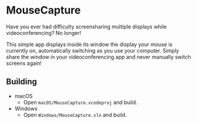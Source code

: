 # MouseCapture

Have you ever had difficulty screensharing multiple displays while videoconferencing? No longer! 

This simple app displays inside its window the display your mouse is currently on, automatically switching as you use your computer. Simply share the window
in your videoconferencing app and never manually switch screens again!

## Building
- macOS
    - Open `macOS/MouseCapture.xcodeproj` and build. 
- Windows
    - Open `Windows/MouseCapture.sln` and build.
